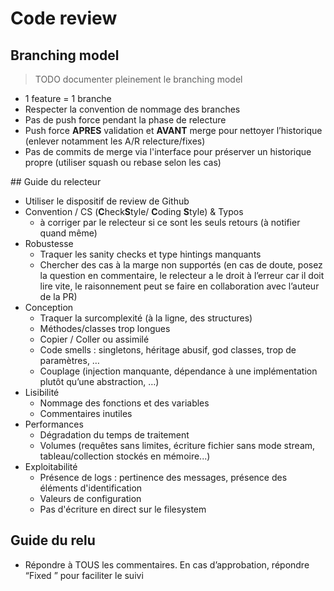 # Code review

## Branching model

> TODO documenter pleinement le branching model

* 1 feature = 1 branche
* Respecter la convention de nommage des branches
* Pas de push force pendant la phase de relecture
* Push force **APRES** validation et **AVANT** merge pour nettoyer l’historique (enlever notamment les A/R relecture/fixes)
* Pas de commits de merge via l'interface pour préserver un historique propre (utiliser squash ou rebase selon les cas)

## Guide du relecteur

* Utiliser le dispositif de review de Github
* Convention / CS (**C**heck**S**tyle/ **C**oding **S**tyle) & Typos
  * à corriger par le relecteur si ce sont les seuls retours (à notifier quand même)
* Robustesse
  * Traquer les sanity checks et type hintings manquants
  * Chercher des cas à la marge non supportés (en cas de doute, posez la question en commentaire, le relecteur a le droit à l’erreur car il doit lire vite, le raisonnement peut se faire en collaboration avec l’auteur de la PR)
* Conception
  * Traquer la surcomplexité (à la ligne, des structures)
  * Méthodes/classes trop longues
  * Copier / Coller ou assimilé
  * Code smells : singletons, héritage abusif, god classes, trop de paramètres, …
  * Couplage (injection manquante, dépendance à une implémentation plutôt qu’une abstraction, …)
* Lisibilité
  * Nommage des fonctions et des variables
  * Commentaires inutiles
* Performances
  * Dégradation du temps de traitement
  * Volumes (requêtes sans limites, écriture fichier sans mode stream, tableau/collection stockés en mémoire...)
* Exploitabilité
  * Présence de logs : pertinence des messages, présence des éléments d'identification
  * Valeurs de configuration
  * Pas d'écriture en direct sur le filesystem


## Guide du relu

* Répondre à TOUS les commentaires. En cas d’approbation, répondre “Fixed <hash>” pour faciliter le suivi

